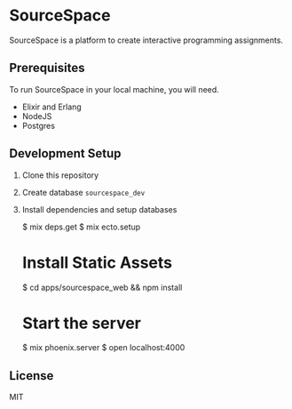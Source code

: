 # SourceSpace

SourceSpace is a platform to create interactive programming assignments.

## Prerequisites

To run SourceSpace in your local machine, you will need.

- Elixir and Erlang
- NodeJS
- Postgres

## Development Setup

1. Clone this repository

2. Create database `sourcespace_dev`

3. Install dependencies and setup databases

	$ mix deps.get
	$ mix ecto.setup

	# Install Static Assets
	$ cd apps/sourcespace_web && npm install

	# Start the server
	$ mix phoenix.server
	$ open localhost:4000

## License

MIT
